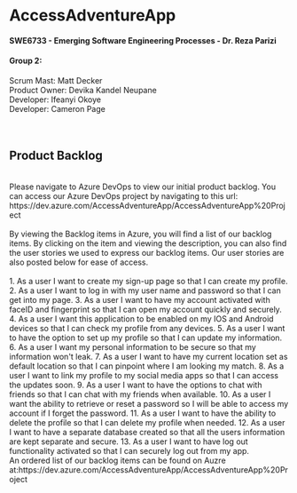 # **AccessAdventureApp**
#### SWE6733 - Emerging Software Engineering Processes - Dr. Reza Parizi

#### **Group 2:**
Scrum Mast: Matt Decker  
Product Owner: Devika Kandel Neupane    
Developer: Ifeanyi Okoye   
Developer: Cameron Page  
<br>
<br>
## Product Backlog
<br>
Please navigate to Azure DevOps to view our initial product backlog. You can access our Azure DevOps project by navigating to this url: https://dev.azure.com/AccessAdventureApp/AccessAdventureApp%20Project  
<br>
<br>
By viewing the Backlog items in Azure, you will find a list of our backlog items. By clicking on the item and viewing the description, you can also find the user stories we used to express our backlog items. Our user stories are also posted below for ease of access.
<br>
<br>
1.  As a user I want to create my sign-up page so that I can create my profile.  
2.  As a user I want to log in with my user name and password so that I can get into my page.  
3.  As a user I want to have my account activated with faceID and fingerprint so that I can open my account quickly and securely.  
4. As a user I want this application to be enabled on my IOS and Android devices so that I can check my profile from any devices.  
5. As a user I want to have the option to set up my profile so that I can update my information.  
6. As a user I want my personal information to be secure so that my information won't leak.  
7. As a user I want to have my current location set as default location so that I can pinpoint where I am looking my match.  
8. As a user I want to link my profile to my social media apps so that I can access the updates soon.  
9. As a user I want to have the options to chat with friends so that I can chat with my friends when available.  
10. As a user I want the ability to retrieve or reset a password so I will be able to access my account if I forget the password.  
11. As a user I want to have the ability to delete the profile so that I can delete my profile when needed.  
12. As a user I want to have a separate database created so that all the users information are kept separate and secure.  
13. As a user I want to have log out functionality activated so that I can securely log out from my app.  
<br>
An ordered list of our backlog items can be found on Auzre at:https://dev.azure.com/AccessAdventureApp/AccessAdventureApp%20Project
